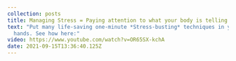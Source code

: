 ```yaml
---
collection: posts
title: Managing Stress = Paying attention to what your body is telling you
text: "Put many life-saving one-minute *Stress-busting* techniques in your own
  hands. See how here:"
video: https://www.youtube.com/watch?v=OR65SX-kchA
date: 2021-09-15T13:36:40.125Z
---
```

